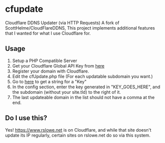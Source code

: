 # cfupdate
Cloudflare DDNS Updater (via HTTP Requests)
A fork of ScottHelme/CloudFlareDDNS, This project implements additional features that I wanted for what I use Cloudflare for.

## Usage

1. Setup a PHP Compatible Server
2. Get your Cloudflare Global API Key from [here](https://dash.cloudflare.com/profile/api-tokens)
3. Register your domain with Cloudflare.
4. Edit the cfUpdate.php file
(For each updatable subdomain you want.)
5. Go to [here](https://www.random.org/strings/?num=1&len=20&digits=on&upperalpha=on&loweralpha=on&unique=on&format=plain&rnd=new) to get a string for a "Key"
6. In the config section, enter the key generated in "KEY_GOES_HERE", and the subdomain (without your site.tld) to the right of it.
7. The last updateable domain in the list should not have a comma at the end.


## Do I use this?
Yes! https://www.rslowe.net is on Cloudflare, and while that site doesn't update its IP regularly, certain sites on rslowe.net do so via this system.
